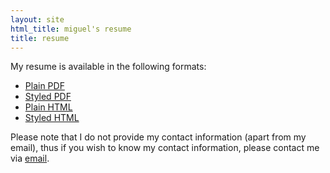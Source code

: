 ```yaml
---
layout: site
html_title: miguel's resume
title: resume
---
```


My resume is available in the following formats:

- [Plain PDF](resume/plain.pdf)
- [Styled PDF](resume/styled.pdf)
- [Plain HTML](resume/plain.html)
- [Styled HTML](resume/styled.html)

Please note that I do not provide my contact information (apart from my email),
thus if you wish to know my contact information, please contact me via [email](mailto:miguel@miguel-martin.com).
